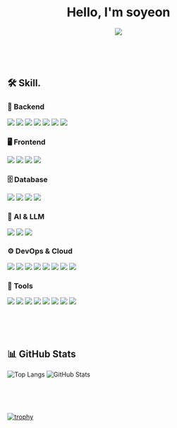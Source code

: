 <h1 align="center">Hello, I'm soyeon  </h1>

<p align="center">
  <img src="https://readme-typing-svg.herokuapp.com?font=Fira+Code&size=20&pause=1000&color=F59AC1&center=true&vCenter=true&multiline=true&width=435&height=60&lines=운명사서함+개발중...;LLM+Prompt+실험중...;" />
</p>

<br><br><br>

## 🛠️ Skill.

### 🧠 Backend
<p> 
  <img src="https://img.shields.io/badge/Java-007396?style=flat&logo=java&logoColor=white"/> 
  <img src="https://img.shields.io/badge/Spring%20Boot-6DB33F?style=flat&logo=springboot&logoColor=white"/> 
  <img src="https://img.shields.io/badge/JPA-59666C?style=flat"/> 
  <img src="https://img.shields.io/badge/QueryDSL-FFB6C1?style=flat"/> 
  <img src="https://img.shields.io/badge/JWT-000000?style=flat"/> 
  <img src="https://img.shields.io/badge/REST%20API-4A90E2?style=flat"/> 
  <img src="https://img.shields.io/badge/Redis-DC382D?style=flat&logo=redis&logoColor=white"/> 
</p>

### 🖥️ Frontend
<p> 
  <img src="https://img.shields.io/badge/HTML5-E34F26?style=flat&logo=html5&logoColor=white"/> 
  <img src="https://img.shields.io/badge/CSS3-1572B6?style=flat&logo=css3&logoColor=white"/> 
  <img src="https://img.shields.io/badge/JavaScript-F7DF1E?style=flat&logo=javascript&logoColor=black"/> 
  <img src="https://img.shields.io/badge/Vue.js-4FC08D?style=flat&logo=vue.js&logoColor=white"/> 
</p>

### 🗄️ Database
<p> 
  <img src="https://img.shields.io/badge/MySQL-4479A1?style=flat&logo=mysql&logoColor=white"/> 
  <img src="https://img.shields.io/badge/PostgreSQL-4169E1?style=flat&logo=postgresql&logoColor=white"/> <img src="https://img.shields.io/badge/Oracle-F80000?style=flat&logo=oracle&logoColor=white"/> 
  <img src="https://img.shields.io/badge/MsSQL-CC2927?style=flat&logo=microsoft-sql-server&logoColor=white"/> 
</p>

### 🤖 AI & LLM
<p> 
  <img src="https://img.shields.io/badge/LLM%20App-5C5CFF?style=flat&logo=openai&logoColor=white"/> 
  <img src="https://img.shields.io/badge/Prompt%20Engineering-BD34A4?style=flat&logo=OpenAI&logoColor=white"/> 
  <img src="https://img.shields.io/badge/OpenAI%20API-412991?style=flat&logo=openai&logoColor=white"/> 
</p>

### ⚙️ DevOps & Cloud
<p> 
  <img src="https://img.shields.io/badge/AWS%20EC2/S3-232F3E?style=flat&logo=amazon-aws&logoColor=white"/> 
  <img src="https://img.shields.io/badge/NCloud-09CEDE?style=flat"/> 
  <img src="https://img.shields.io/badge/TeamCity-000000?style=flat&logo=teamcity&logoColor=white"/> 
  <img src="https://img.shields.io/badge/GitLab-FC6D26?style=flat&logo=gitlab&logoColor=white"/> 
  <img src="https://img.shields.io/badge/GitHub-181717?style=flat&logo=github&logoColor=white"/> 
  <img src="https://img.shields.io/badge/NginX-009639?style=flat&logo=nginx&logoColor=white"/> 
  <img src="https://img.shields.io/badge/Ubuntu-E95420?style=flat&logo=ubuntu&logoColor=white"/> 
  <img src="https://img.shields.io/badge/Linux-FCC624?style=flat&logo=linux&logoColor=black"/> 
</p>

### 🧰 Tools
<p> 
  <img src="https://img.shields.io/badge/Swagger-85EA2D?style=flat&logo=swagger&logoColor=black"/> 
  <img src="https://img.shields.io/badge/Redoc-FF6F61?style=flat"/> <img src="https://img.shields.io/badge/IntelliJ%20IDEA-000000?style=flat&logo=intellijidea&logoColor=white"/> 
  <img src="https://img.shields.io/badge/AQUA-00599C?style=flat"/> 
  <img src="https://img.shields.io/badge/Postman-FF6C37?style=flat&logo=postman&logoColor=white"/> 
  <img src="https://img.shields.io/badge/Notion-000000?style=flat&logo=notion&logoColor=white"/> 
  <img src="https://img.shields.io/badge/Slack-4A154B?style=flat&logo=slack&logoColor=white"/> 
  <img src="https://img.shields.io/badge/Figma-F24E1E?style=flat&logo=figma&logoColor=white"/> 
</p>

<br><br><br>

## 📊 GitHub Stats
![Top Langs](https://github-readme-stats.vercel.app/api/top-langs/?username=thdus12&layout=compact&theme=dracula)
![GitHub Stats](https://github-readme-stats.vercel.app/api?username=thdus12&show_icons=true&theme=tokyonight)

<br><br><br>

[![trophy](https://github-profile-trophy.vercel.app/?username=thdus12&theme=gruvbox&row=1&column=7)](https://github.com/ryo-ma/github-profile-trophy)
